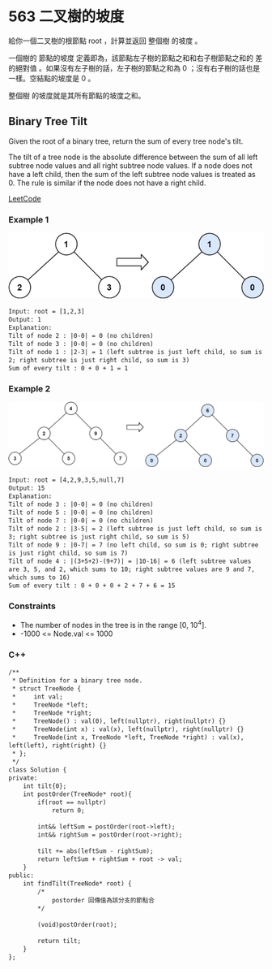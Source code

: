 # 563  二叉樹的坡度

給你一個二叉樹的根節點 root ，計算並返回 整個樹 的坡度 。

一個樹的 節點的坡度 定義即為，該節點左子樹的節點之和和右子樹節點之和的 差的絕對值 。如果沒有左子樹的話，左子樹的節點之和為 0 ；沒有右子樹的話也是一樣。空結點的坡度是 0 。

整個樹 的坡度就是其所有節點的坡度之和。

##   Binary Tree Tilt

Given the root of a binary tree, return the sum of every tree node's tilt.

The tilt of a tree node is the absolute difference between the sum of all left subtree node values and all right subtree node values. If a node does not have a left child, then the sum of the left subtree node values is treated as 0. The rule is similar if the node does not have a right child.

[LeetCode](https://leetcode.cn/problems/binary-tree-tilt/)


### Example 1

<img src="img/563_1.jpg" width = "600"/>

```
Input: root = [1,2,3]
Output: 1
Explanation: 
Tilt of node 2 : |0-0| = 0 (no children)
Tilt of node 3 : |0-0| = 0 (no children)
Tilt of node 1 : |2-3| = 1 (left subtree is just left child, so sum is 2; right subtree is just right child, so sum is 3)
Sum of every tilt : 0 + 0 + 1 = 1
```

### Example 2

<img src="img/563_2.jpg" width = "600"/>

```
Input: root = [4,2,9,3,5,null,7]
Output: 15
Explanation: 
Tilt of node 3 : |0-0| = 0 (no children)
Tilt of node 5 : |0-0| = 0 (no children)
Tilt of node 7 : |0-0| = 0 (no children)
Tilt of node 2 : |3-5| = 2 (left subtree is just left child, so sum is 3; right subtree is just right child, so sum is 5)
Tilt of node 9 : |0-7| = 7 (no left child, so sum is 0; right subtree is just right child, so sum is 7)
Tilt of node 4 : |(3+5+2)-(9+7)| = |10-16| = 6 (left subtree values are 3, 5, and 2, which sums to 10; right subtree values are 9 and 7, which sums to 16)
Sum of every tilt : 0 + 0 + 0 + 2 + 7 + 6 = 15
```

### Constraints

* The number of nodes in the tree is in the range [0, 10<sup>4</sup>].  
* -1000 <= Node.val <= 1000


### C++ 

```
/**
 * Definition for a binary tree node.
 * struct TreeNode {
 *     int val;
 *     TreeNode *left;
 *     TreeNode *right;
 *     TreeNode() : val(0), left(nullptr), right(nullptr) {}
 *     TreeNode(int x) : val(x), left(nullptr), right(nullptr) {}
 *     TreeNode(int x, TreeNode *left, TreeNode *right) : val(x), left(left), right(right) {}
 * };
 */
class Solution {
private:
    int tilt{0};
    int postOrder(TreeNode* root){
        if(root == nullptr)
            return 0;

        int&& leftSum = postOrder(root->left);
        int&& rightSum = postOrder(root->right);

        tilt += abs(leftSum - rightSum);
        return leftSum + rightSum + root -> val;
    }
public:
    int findTilt(TreeNode* root) {
        /*
            postorder 回傳值為該分支的節點合
        */ 

        (void)postOrder(root);

        return tilt;
    }
};
```
